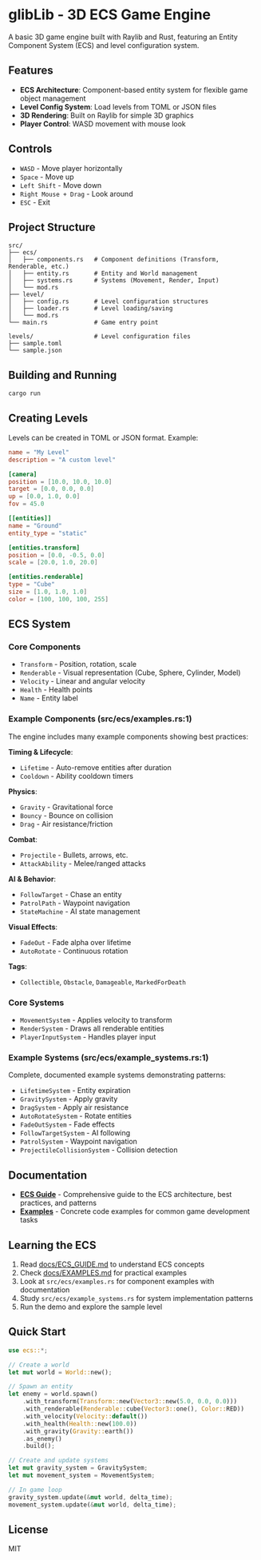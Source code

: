 # glibLib - 3D ECS Game Engine

A basic 3D game engine built with Raylib and Rust, featuring an Entity Component System (ECS) and level configuration system.

## Features

- **ECS Architecture**: Component-based entity system for flexible game object management
- **Level Config System**: Load levels from TOML or JSON files
- **3D Rendering**: Built on Raylib for simple 3D graphics
- **Player Control**: WASD movement with mouse look

## Controls

- `WASD` - Move player horizontally
- `Space` - Move up
- `Left Shift` - Move down
- `Right Mouse + Drag` - Look around
- `ESC` - Exit

## Project Structure

```
src/
├── ecs/
│   ├── components.rs   # Component definitions (Transform, Renderable, etc.)
│   ├── entity.rs       # Entity and World management
│   ├── systems.rs      # Systems (Movement, Render, Input)
│   └── mod.rs
├── level/
│   ├── config.rs       # Level configuration structures
│   ├── loader.rs       # Level loading/saving
│   └── mod.rs
└── main.rs             # Game entry point

levels/                 # Level configuration files
├── sample.toml
└── sample.json
```

## Building and Running

```bash
cargo run
```

## Creating Levels

Levels can be created in TOML or JSON format. Example:

```toml
name = "My Level"
description = "A custom level"

[camera]
position = [10.0, 10.0, 10.0]
target = [0.0, 0.0, 0.0]
up = [0.0, 1.0, 0.0]
fov = 45.0

[[entities]]
name = "Ground"
entity_type = "static"

[entities.transform]
position = [0.0, -0.5, 0.0]
scale = [20.0, 1.0, 20.0]

[entities.renderable]
type = "Cube"
size = [1.0, 1.0, 1.0]
color = [100, 100, 100, 255]
```

## ECS System

### Core Components

- `Transform` - Position, rotation, scale
- `Renderable` - Visual representation (Cube, Sphere, Cylinder, Model)
- `Velocity` - Linear and angular velocity
- `Health` - Health points
- `Name` - Entity label

### Example Components (src/ecs/examples.rs:1)

The engine includes many example components showing best practices:

**Timing & Lifecycle**:
- `Lifetime` - Auto-remove entities after duration
- `Cooldown` - Ability cooldown timers

**Physics**:
- `Gravity` - Gravitational force
- `Bouncy` - Bounce on collision
- `Drag` - Air resistance/friction

**Combat**:
- `Projectile` - Bullets, arrows, etc.
- `AttackAbility` - Melee/ranged attacks

**AI & Behavior**:
- `FollowTarget` - Chase an entity
- `PatrolPath` - Waypoint navigation
- `StateMachine` - AI state management

**Visual Effects**:
- `FadeOut` - Fade alpha over lifetime
- `AutoRotate` - Continuous rotation

**Tags**:
- `Collectible`, `Obstacle`, `Damageable`, `MarkedForDeath`

### Core Systems

- `MovementSystem` - Applies velocity to transform
- `RenderSystem` - Draws all renderable entities
- `PlayerInputSystem` - Handles player input

### Example Systems (src/ecs/example_systems.rs:1)

Complete, documented example systems demonstrating patterns:
- `LifetimeSystem` - Entity expiration
- `GravitySystem` - Apply gravity
- `DragSystem` - Apply air resistance
- `AutoRotateSystem` - Rotate entities
- `FadeOutSystem` - Fade effects
- `FollowTargetSystem` - AI following
- `PatrolSystem` - Waypoint navigation
- `ProjectileCollisionSystem` - Collision detection

## Documentation

- **[ECS Guide](docs/ECS_GUIDE.md)** - Comprehensive guide to the ECS architecture, best practices, and patterns
- **[Examples](docs/EXAMPLES.md)** - Concrete code examples for common game development tasks

## Learning the ECS

1. Read [docs/ECS_GUIDE.md](docs/ECS_GUIDE.md) to understand ECS concepts
2. Check [docs/EXAMPLES.md](docs/EXAMPLES.md) for practical examples
3. Look at `src/ecs/examples.rs` for component examples with documentation
4. Study `src/ecs/example_systems.rs` for system implementation patterns
5. Run the demo and explore the sample level

## Quick Start

```rust
use ecs::*;

// Create a world
let mut world = World::new();

// Spawn an entity
let enemy = world.spawn()
    .with_transform(Transform::new(Vector3::new(5.0, 0.0, 0.0)))
    .with_renderable(Renderable::cube(Vector3::one(), Color::RED))
    .with_velocity(Velocity::default())
    .with_health(Health::new(100.0))
    .with_gravity(Gravity::earth())
    .as_enemy()
    .build();

// Create and update systems
let mut gravity_system = GravitySystem;
let mut movement_system = MovementSystem;

// In game loop
gravity_system.update(&mut world, delta_time);
movement_system.update(&mut world, delta_time);
```

## License

MIT
